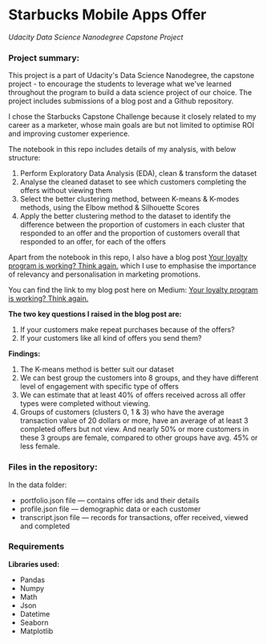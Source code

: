 # Starbucks Mobile Apps Offer
*Udacity Data Science Nanodegree Capstone Project*

### Project summary:

This project is a part of Udacity's Data Science Nanodegree, the capstone project - to encourage the students to leverage what we've learned throughout the program to build a data science project of our choice.
The project includes submissions of a blog post and a Github repository.

I chose the Starbucks Capstone Challenge because it closely related to my career as a marketer, whose main goals are but not limited to optimise ROI and improving customer experience.

The notebook in this repo includes details of my analysis, with below structure:
1. Perform Exploratory Data Analysis (EDA), clean & transform the dataset
2. Analyse the cleaned dataset to see which customers completing the offers without viewing them
3. Select the better clustering method, between K-means & K-modes methods, using the Elbow method & Silhouette Scores
4. Apply the better clustering method to the dataset to identify the difference between the proportion of customers in each cluster that responded to an offer and the proportion of customers overall that responded to an offer, for each of the offers

Apart from the notebook in this repo, I also have a blog post [Your loyalty program is working? Think again.](https://medium.com/@sandytat22/your-loyalty-program-is-working-think-again-e6d2e3d74c03) which I use to emphasise the importance of relevancy and personalisation in marketing promotions.

You can find the link to my blog post here on Medium: [Your loyalty program is working? Think again.](https://medium.com/@sandytat22/your-loyalty-program-is-working-think-again-e6d2e3d74c03)

**The two key questions I raised in the blog post are:**
1. If your customers make repeat purchases because of the offers?
2. If your customers like all kind of offers you send them?

**Findings:**
1. The K-means method is better suit our dataset
2. We can best group the customers into 8 groups, and they have different level of engagement with specific type of offers
3. We can estimate that at least 40% of offers received across all offer types were completed without viewing. 
4. Groups of customers (clusters 0, 1 & 3) who have the average transaction value of 20 dollars or more, have an average of at least 3 completed offers but not view. And nearly 50% or more customers in these 3 groups are female, compared to other groups have avg. 45% or less female.


### Files in the repository:
In the data folder:
- portfolio.json file — contains offer ids and their details
- profile.json file — demographic data or each customer
- transcript.json file — records for transactions, offer received, viewed and completed

### Requirements
**Libraries used:**
- Pandas
- Numpy
- Math
- Json
- Datetime
- Seaborn
- Matplotlib


